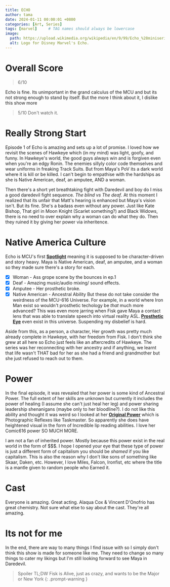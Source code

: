 ```yaml
---
title: ECHO
author: tama
date: 2024-01-11 00:00:01 +0800
categories: [Art, Series]
tags: [marvel]     # TAG names should always be lowercase
image:
  path: https://upload.wikimedia.org/wikipedia/en/9/99/Echo_%28miniseries%29_logo.jpg
  alt: Logo for Disney Marvel's Echo.
---
```


# Overall Score

> 6/10 

Echo is fine. Its unimportant in the grand calculus of the MCU and but its not strong enough to stand by itself. 
But the more I think about it, I dislike this show more

> 5/10 Don't watch it.

# Really Strong Start

Episode 1 of Echo is amazing and sets up a lot of promise. I loved how we revisit the scenes of Hawkeye which (in my mind) was light, goofy, and funny. In Hawkeye's world, the good guys always win and is forgiven even when you're an edgy Ronin. The enemies sillyly color code themselves and wear uniforms in freaking Track Suits. But from Maya's PoV its a dark world where it is kill or be killed. I can't begin to empathise with the hardships as she is Native American, deaf, an amputee, AND a woman. 

Then there's a short yet breathtaking fight with Daredevil and boy do I miss a good daredevil fight sequence. *The blind vs The deaf*. At this moment I realized that its unfair that Matt's hearing is enhanced but Maya's vision isn't. But its fine. She's a badass even without any power. Just like Kate Bishop, That girl in Moon Knight (Scarlet something?) and Black Widows, there is no need to over explain why a woman can do what they do. Then they ruined it by giving her power via inheritence.

# Native America Culture

Echo is MCU's first [**Spotlight**](https://marvelcinematicuniverse.fandom.com/wiki/Marvel_Spotlight) meaning it is supposed to be character-driven and story heavy. 
Maya is Native American, deaf, an amputee, and a woman so they made sure there's a story for each. 
- [x] Woman - Ass grope scene by the bounces in ep.1
- [x] Deaf - Amazing music/audio mixing/ sound effects.
- [x] Amputee - Her prosthetic broke. 
- [x] Native American - Ancestral Ability
But these do not take consider the weirdness of the MCU-616 Universe. For example, in a world where Iron Man exist so wouldn't prosthetic techology be *that* much more advanced? This was even more jarring when Fisk gave Maya a contact lens that was able to translate speech into virtual reality ASL. [**Prosthetic Eye**](https://marvelcinematicuniverse.fandom.com/wiki/Thor%27s_Prosthetic_Eye) even exist in this universe. Suspending my disbelief is hard. 

Aside from this, as a person, a character, Her growth was pretty much already complete in Hawkeye, with her freedom from Fisk. I don't think she grew at all here so Echo just feels like an aftercredits of Hawkeye. The series was her reconnecting with her ancestry and if anything, we learnt that life wasn't THAT bad for her as she had a friend and grandmother but she just refused to reach out to them. 

# Power 

In the final episode, it was revealed that her power is some kind of Ancestral Power. The full extent of her skills are unknown but currently it includes the power of healing (I assume she can't just heal her leg) and power sharing leadership shenanigans (maybe only to her bloodline?). I do not like this ability and thought it was weird so I looked at her [**Original Power**](https://marvel.fandom.com/wiki/Maya_Lopez_(Earth-616)#Powers) which is Photographic Reflexes like Taskmaster. So apparently she does have heightened visual in the form of Incredible lip reading abilities. I love her Comic616 power SO MUCH MORE.

I am not a fan of inherited power. Mostly because this power exist in the real world in the form of $$$. I hope I opened your eye that these type of power is just a different form of capitalism you should be *shamed* if you like capitalism. This is also the reason why I don't like sons of something like Skaar, Daken, etc. However, I love Miles, Falcon, Ironfist, etc where the title is a mantle given to random people who Earned it. 

# Cast  

Everyone is amazing. Great acting. Alaqua Cox & Vincent D'Onofrio has great chemistry. Not sure what else to say about the cast. They're all amazing.

# Its not for me

In the end, there are way to many things I find issue with so I simply don't think this show is made for someone like me. They need to change so many things to cater my likings but I'm still looking forward to see Maya in Daredevil.

> Spoiler TL;DW Fisk is Alive, just as crazy, and wants to be the Major or New York
{: .prompt-warning }